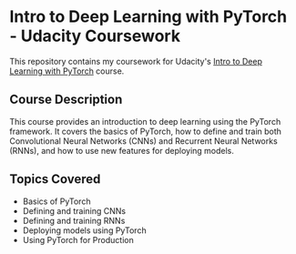 # Intro to Deep Learning with PyTorch - Udacity Coursework

This repository contains my coursework for Udacity's [Intro to Deep Learning with PyTorch](https://www.udacity.com/enrollment/ud188) course. 

## Course Description

This course provides an introduction to deep learning using the PyTorch framework. It covers the basics of PyTorch, how to define and train both Convolutional Neural Networks (CNNs) and Recurrent Neural Networks (RNNs), and how to use new features for deploying models.

## Topics Covered

- Basics of PyTorch
- Defining and training CNNs
- Defining and training RNNs
- Deploying models using PyTorch
- Using PyTorch for Production
